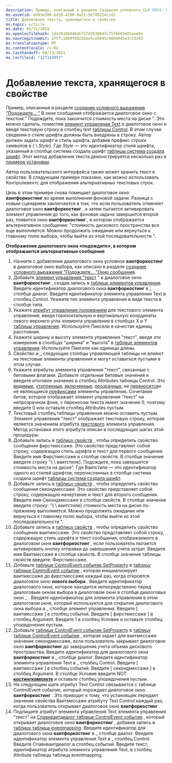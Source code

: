 ```yaml
---
description: Пример, описанный в разделе Создание условного &\# 0034; Подождите.
ms.assetid: b563e306-6d10-4298-9a71-9e749224ccd2
title: Добавление текста, хранящегося в свойстве
ms.topic: article
ms.date: 05/31/2018
ms.openlocfilehash: 1d43910b946db737d2b306d7c75f6683401eee0a
ms.sourcegitcommit: d75fc10b9f0825bbe5ce5045c90d4045e3c53243
ms.translationtype: MT
ms.contentlocale: ru-RU
ms.lasthandoff: 09/13/2021
ms.locfileid: "127143057"
---
```

# <a name="adding-text-stored-in-a-property"></a>Добавление текста, хранящегося в свойстве

Пример, описанный в разделе [создание условного выражения "Подождите... "](authoring-a-conditional-please-wait-------message-box.md) В окне сообщения отображается диалоговое окно с текстом:" Подождите, пока закончится стоимость места на диске ". Это можно сделать, поместив [элемент управления Text](text-control.md) в диалоговое окно и введя текстовую строку в столбец text [таблицы Control](control-table.md). В этом случае сведения о стиле шрифта должны быть внедрены в строку. Автор должен задать шрифт и стиль шрифта, добавив префикс строки символов в { \\ *Style*}. Где *Style* — это идентификатор стиля шрифта, указанный в столбце система создала шрифт [таблицы система создала шрифт](textstyle-table.md). Этот метод добавления текста демонстрируется несколько раз в [примере установки](an-installation-example.md).

Автор пользовательского интерфейса также может хранить текст в свойстве. В следующем примере показано, как можно использовать Контролевентс для отображения альтернативных текстовых строк.

Цель в этом примере снова помещает диалоговое окно **ваитфоркостинг** во время выполнения фоновой задачи. Разница с новым сценарием заключается в том, что если пользователь отменяет диалоговое окно **ваитфоркостинг** , а затем пытается активировать элемент управления до того, как фоновая задача завершится второй раз, появится окно **ваитфоркостинг** , в котором отображается альтернативное сообщение: "стоимость дискового пространства все еще выполняется. Можно продолжить ожидание или вернуться к главному полю выбора, чтобы выйти из этой последовательности ".

**Отображение диалогового окна «подождите», в котором отображаются альтернативные сообщения**

1.  Начните с добавления диалогового окна условное **ваитфоркостинг** в диалоговое окно выбора, как описано в разделе [создание условного выражения "Подождите... "Окно сообщения](authoring-a-conditional-please-wait-------message-box.md).
2.  Добавьте [элемент управления "текст](text-control.md) " в диалоговое окно **ваитфоркостинг** , создав запись в [таблице элементов управления](control-table.md). Введите идентификатор диалогового окна **ваитфоркостинг** в \_ столбце диалог. Введите идентификатор элемента управления Text в столбец Control. Укажите тип элемента управления в виде текста в столбце типа.
3.  Укажите [атрибут управления положением](position-control-attribute.md) для текстового элемента управления, введя горизонтальную и вертикальную координаты левого верхнего угла элемента управления в столбцах X и Y [таблицы управления](control-table.md). Используйте Пиксели в качестве единиц расстояния.
4.  Укажите ширину и высоту элемента управления "текст", введя эти измерения в столбцах "ширина" и "высота" в [таблице элементов управления](control-table.md). Используйте Пиксели как единицы длины.
5.  Свойство и \_ следующие столбцы управляющей таблицы не влияют на текстовые элементы управления и могут оставаться пустыми в этом случае.
6.  Укажите атрибуты элемента управления "текст", связанные с битовыми флагами. Добавьте отдельные битовые значения и введите итоговое значение в столбец Attributes таблицы Control. Это [видимые](visible-control-attribute.md), [утопленные](sunken-control-attribute.md), [включенные](enabled-control-attribute.md), [прозрачные](transparent-control-attribute.md), не [переносятся](nowrap-control-attribute.md)и не являющиеся [префиксами](noprefix-control-attribute.md) элементы управления. Сочетание битов, которое отображает элемент управления "текст" на непрозрачном фоне, с переносом текста имеет значение 0, поэтому введите 0 или оставьте столбец Attributes пустым.
7.  Текстовый столбец таблицы управления можно оставить пустым. Элемент управления "текст" отображает текстовую строку, которая является значением атрибута [текстового](text-control-attribute.md) элемента управления. Метод установки этого атрибута описан в последующих шагах этой процедуры.
8.  Добавьте запись в [таблицу свойств](property-table.md) , чтобы определить свойство сообщения фирстмессаже. Это свойство представляет собой строку, содержащую стиль шрифта и текст для первого сообщения. Введите имя Фирстмессаже в столбце свойств. В столбце значение введите строку "{ \\ ваитстиле}. Подождите, пока завершится стоимость места на диске". Где Ваитстиле — это идентификатор одного из стилей шрифтов, перечисленных в столбце система создала шрифт [таблицы система создала шрифт](textstyle-table.md).
9.  Добавьте запись в [таблицу свойств](property-table.md) , чтобы определить свойство сообщения секондмессаже. Это свойство представляет собой строку, содержащую начертание и текст для второго сообщения. Введите имя Секондмессаже в столбце свойств. В столбце значение введите строку: "{ \\ ваитстиле} стоимость места на диске по-прежнему выполняется. Можно продолжить ожидание или вернуться к главному полю выбора, чтобы выйти из этой последовательности ".
10. Добавьте запись в [таблицу свойств](property-table.md) , чтобы определить свойство сообщения ваитмессаже. Это свойство представляет собой строку, содержащую стиль шрифта и текст сообщения, отображаемого в диалоговом окне **ваитфоркостинг** , если пользователь пытается активировать кнопку отправки до завершения учета затрат. Введите имя Ваитмессаже в столбце свойств. В столбце значение таблицы свойств введите: Фирстмессаже.
11. Добавьте [таблице ControlEvent событие SetProperty](setproperty-controlevent.md) в [таблицу таблице ControlEvent событие](controlevent-table.md) , которая инициализирует ваитмессаже до фирстмессаже каждый раз, когда откроется диалоговое окно **нового выбора** . Введите идентификатор диалогового окна, которое находится непосредственно перед диалоговым окном выбора в диалоговом окне в столбце диалоговых окон \_ . Введите идентификатор для элемента управления в этом диалоговом окне, который используется для открытия диалогового окна выбора в \_ столбце элемент управления. Введите \[ ваитмессаже \] в столбец событий. Введите \[ фирстмессаже \] в столбец Argument. Введите 1 в столбец Условие и оставьте столбец упорядочения пустым.
12. Добавьте [таблице ControlEvent событие SetProperty](setproperty-controlevent.md) в [таблицу таблице ControlEvent событие](controlevent-table.md) , которая задает для ваитмессаже значение секондмессаже, если пользователь закрывает диалоговое окно **ваитфоркостинг** до завершения учета объема дискового пространства. Введите идентификатор для диалогового окна **ваитфоркостинг** в \_ столбце диалог. Введите идентификатор элемента управления Text в \_ столбец Control. Введите \[ ваитмессаже \] в столбец событий. Введите \[ секондмессаже \] в столбец Argument. В столбце Условие введите NOT [**костингкомплете**](costingcomplete.md) и оставьте столбец упорядочения пустым.
13. На следующем шаге атрибут Text Control связывается с таблице ControlEvent событие, который порождает диалоговое окно **ваитфоркостинг** . Это приводит к тому, что установщик передает значение свойства Ваитмессаже атрибуту Text Control каждый раз, когда пользователь открывает диалоговое окно **ваитфоркостинг** .
14. Подпишите атрибут элемента управления Text элемента управления "текст" на [Спавнваитдиалог таблице ControlEvent событие](spawnwaitdialog-controlevent.md) , который открывает диалоговое окно **ваитфоркостинг** , добавив запись в [таблицу таблица eventmapping](eventmapping-table.md). Введите идентификатор для диалогового окна **ваитфоркостинг** в \_ столбце диалог. Введите идентификатор элемента управления Text в \_ столбец Control. Введите Спавнваитдиалог в столбец событий. Введите текст, идентификатор атрибута элемента управления Text, в столбец Attribute таблицы таблица eventmapping.

 

 



